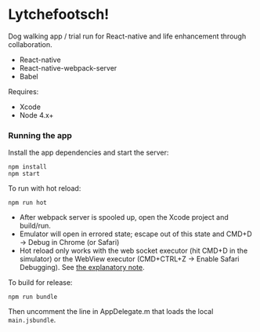 # Lytchefootsch!

Dog walking app / trial run for React-native and life enhancement through collaboration.
- React-native
- React-native-webpack-server
- Babel

Requires:
- Xcode
- Node 4.x+

### Running the app

Install the app dependencies and start the server:

```
npm install
npm start
```

To run with hot reload:

```
npm run hot
```

- After webpack server is spooled up, open the Xcode project and build/run.
- Emulator will open in errored state; escape out of this state and CMD+D -> Debug in Chrome (or Safari)
- Hot reload only works with the web socket executor (hit CMD+D in the simulator) or the WebView executor (CMD+CTRL+Z -> Enable Safari Debugging). See [the explanatory note](https://github.com/mjohnston/react-native-webpack-server#hot-reload).

To build for release:

```
npm run bundle
```

Then uncomment the line in AppDelegate.m that loads the local `main.jsbundle`.
